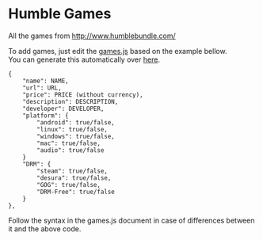 Humble Games
============

All the games from http://www.humblebundle.com/

To add games, just edit the [games.js](https://github.com/Calvein/humble-games/blob/gh-pages/scripts/games.js)
based on the example bellow.  
You can generate this automatically over [here](http://calvein.github.io/humble-games/json.html).

    {
        "name": NAME,
        "url": URL,
        "price": PRICE (without currency),
        "description": DESCRIPTION,
        "developer": DEVELOPER,
        "platform": {
            "android": true/false,
            "linux": true/false,
            "windows": true/false,
            "mac": true/false,
            "audio": true/false
        }
        "DRM": {
            "steam": true/false,
            "desura": true/false,
            "GOG": true/false,
            "DRM-Free": true/false
        }
    },


Follow the syntax in the games.js document in case of differences between it and the above code.
